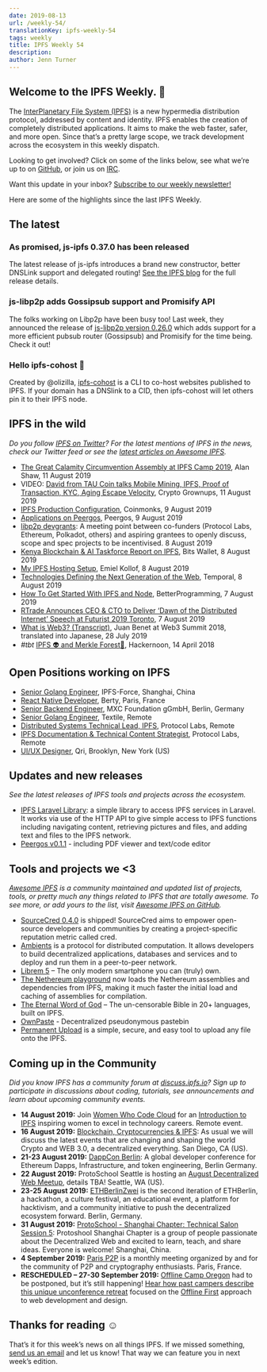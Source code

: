 ```yaml
---
date: 2019-08-13
url: /weekly-54/
translationKey: ipfs-weekly-54
tags: weekly
title: IPFS Weekly 54
description:
author: Jenn Turner
---
```


## Welcome to the IPFS Weekly. 👋

The [InterPlanetary File System (IPFS)](https://ipfs.io/) is a new hypermedia distribution protocol, addressed by content and identity. IPFS enables the creation of completely distributed applications. It aims to make the web faster, safer, and more open. Since that’s a pretty large scope, we track development across the ecosystem in this weekly dispatch.

Looking to get involved? Click on some of the links below, see what we’re up to on [GitHub](https://github.com/ipfs), or join us on [IRC](https://riot.im/app/#/room/#ipfs:matrix.org).

Want this update in your inbox? [Subscribe to our weekly newsletter!](http://eepurl.com/gL2Pi5)

Here are some of the highlights since the last IPFS Weekly.

## The latest

### As promised, js-ipfs 0.37.0 has been released

The latest release of js-ipfs introduces a brand new constructor, better DNSLink support and delegated routing! [See the IPFS blog](https://blog.ipfs.io/2019-08-06-js-ipfs-0-37/) for the full release details.

### js-libp2p adds Gossipsub support and Promisify API

The folks working on Libp2p have been busy too! Last week, they announced the release of [js-libp2p version 0.26.0](https://blog.ipfs.io/2019-08-07-js-libp2p-0-26/) which adds support for a more efficient pubsub router (Gossipsub) and Promisify for the time being. Check it out!

### Hello ipfs-cohost 👋

Created by @olizilla, [ipfs-cohost](https://github.com/olizilla/ipfs-cohost#ipfs-cohost-) is a CLI to co-host websites published to IPFS. If your domain has a DNSlink to a CID, then ipfs-cohost will let others pin it to their IPFS node.

## IPFS in the wild

_Do you follow [IPFS on Twitter](https://twitter.com/IPFSbot)? For the latest mentions of IPFS in the news, check our Twitter feed or see the [latest articles on Awesome IPFS](https://awesome.ipfs.io/articles/)._

- [The Great Calamity Circumvention Assembly at IPFS Camp 2019](https://ipfs.io/blog/2019-08-12-great-calamity-circumvention-assembly-at-ipfs-camp/), Alan Shaw, 11 August 2019
- VIDEO: [David from TAU Coin talks Mobile Mining, IPFS, Proof of Transaction, KYC, Aging Escape Velocity](https://www.youtube.com/watch?time_continue=4&v=8atG0zW50Uo), Crypto Grownups, 11 August 2019
- [IPFS Production Configuration](https://medium.com/coinmonks/ipfs-production-configuration-57121f0daab2), Coinmonks, 9 August 2019
- [Applications on Peergos](https://peergos.org/blog#applications_on_peergos_august_2019_), Peergos, 9 August 2019
- [libp2p devgrants](https://github.com/libp2p/devgrants): A meeting point between co-funders (Protocol Labs, Ethereum, Polkadot, others) and aspiring grantees to openly discuss, scope and spec projects to be incentivised. 8 August 2019
- [Kenya Blockchain & AI Taskforce Report on IPFS](https://medium.com/@bitsoko/kenya-blockchain-ai-taskforce-report-on-ipfs-3361eb8c8e41), Bits Wallet, 8 August 2019
- [My IPFS Hosting Setup](https://coolvibe.org/posts/my-ipfs-hosting-setup-hugo/), Emiel Kollof, 8 August 2019
- [Technologies Defining the Next Generation of the Web](https://medium.com/temporal-cloud/technologies-defining-the-next-generation-of-the-web-a0d0f053629f), Temporal, 8 August 2019
- [How To Get Started With IPFS and Node](https://medium.com/better-programming/how-to-get-started-with-ipfs-and-node-fa04baec6b3a), BetterProgramming, 7 August 2019
- [RTrade Announces CEO & CTO to Deliver ‘Dawn of the Distributed Internet’ Speech at Futurist 2019 Toronto](https://medium.com/rtrade-technologies/rtrade-announces-ceo-cto-to-deliver-dawn-of-the-distributed-internet-speech-at-futurist-2019-b39fcdc94e11), 7 August 2019
- [What is Web3? (Transcript)](https://medium.com/@onion797jp/what-is-web3-transcript-7e867e96ddb1), Juan Benet at Web3 Summit 2018, translated into Japanese, 28 July 2019
- _#tbt_ [IPFS 👽 and Merkle Forest🌳](https://hackernoon.com/ipfs-and-merkle-forest-a6b7f15f3537), Hackernoon, 14 April 2018

## Open Positions working on IPFS

- [Senior Golang Engineer](https://www.zhipin.com/job_detail/738dc685f000763e1XFy3Ny7EFI~.html?ka=search_list_6), IPFS-Force, Shanghai, China
- [React Native Developer](https://berty.tech/jobs/react-native-developer/), Berty, Paris, France
- [Senior Backend Engineer](https://www.golangprojects.com/golang-go-job-dcr-Senior-Backend-Engineer-Berlin-MXC-Foundation-gGmbH.html), MXC Foundation gGmbH, Berlin, Germany
- [Senior Golang Engineer](https://www.golangprojects.com/golang-go-job-def-Senior-Golang-Engineer-Remote-Textile.html), Textile, Remote
- [Distributed Systems Technical Lead, IPFS](https://jobs.lever.co/protocol/9283f9b0-de64-4e1f-a221-5d02b0202198), Protocol Labs, Remote
- [IPFS Documentation & Technical Content Strategist](https://jobs.lever.co/protocol/e7db2c84-afd7-44a4-9a27-449c751d8289), Protocol Labs, Remote
- [UI/UX Designer](https://www.linkedin.com/jobs/view/1335924519/), Qri, Brooklyn, New York (US)

## Updates and new releases

_See the latest releases of IPFS tools and projects across the ecosystem._

- [IPFS Laravel Library](https://gitlab.com/andach/ipfs-laravel): a simple library to access IPFS services in Laravel. It works via use of the HTTP API to give simple access to IPFS functions including navigating content, retrieving pictures and files, and adding text and files to the IPFS network.
- [Peergos v0.1.1](https://alpha.peergos.net/public/peergos/releases/v0.1.1) - including PDF viewer and text/code editor

## Tools and projects we <3

_[Awesome IPFS](https://awesome.ipfs.io/) is a community maintained and updated list of projects, tools, or pretty much any things related to IPFS that are totally awesome. To see more, or add yours to the list, visit [Awesome IPFS on GitHub](https://github.com/ipfs/awesome-ipfs)._

- [SourceCred 0.4.0](https://github.com/sourcecred/sourcecred/releases/tag/v0.4.0) is shipped! SourceCred aims to empower open-source developers and communities by creating a project-specific reputation metric called cred.
- [Ambients](https://ambients.org/) is a protocol for distributed computation. It allows developers to build decentralized applications, databases and services and to deploy and run them in a peer-to-peer network.
- [Librem 5](https://puri.sm/products/librem-5/) – The only modern smartphone you can (truly) own.
- [The Nethereum playground](http://playground.nethereum.com/) now loads the Nethereum assemblies and dependencies from IPFS, making it much faster the initial load and caching of assemblies for compilation.
- [The Eternal Word of God](http://eternalword.eth.link/) – The un-censorable Bible in 20+ languages, built on IPFS.
- [OwnPaste](https://ownpaste.com/) - Decentralized pseudonymous pastebin
- [Permanent Upload](https://permanentupload.com/) is a simple, secure, and easy tool to upload any file onto the IPFS.

## Coming up in the Community

_Did you know IPFS has a community forum at [discuss.ipfs.io](https://discuss.ipfs.io/)? Sign up to participate in discussions about coding, tutorials, see announcements and learn about upcoming community events._

- **14 August 2019:** Join [Women Who Code Cloud](https://www.womenwhocode.com/cloud/events) for an [Introduction to IPFS](https://zoom.us/webinar/register/WN_jnKnkxjJR3OOxf3kPa7Xfg) inspiring women to excel in technology careers. Remote event.
- **16 August 2019:** [Blockchain, Cryptocurrencies & IPFS](https://www.meetup.com/Blockchain-Cryptocurrencies-Interplanetary-File-System/events/vldkqqyzlbfc/): As usual we will discuss the latest events that are changing and shaping the world Crypto and WEB 3.0, a decentralized everything. San Diego, CA (US).
- **21-23 August 2019:** [DappCon Berlin](https://www.dappcon.io/): A global developer conference for Ethereum Dapps, Infrastructure, and token engineering, Berlin Germany.
- **22 August 2019:** ProtoSchool Seattle is hosting an
  [August Decentralized Web Meetup](https://www.meetup.com/ProtoSchool-Seattle-Learn-to-Make-the-Decentralized-Web/events/262328555/), details TBA! Seattle, WA (US).
- **23-25 August 2019:** [ETHBerlinZwei](https://ethberlinzwei.com/) is the second iteration of ETHBerlin, a hackathon, a culture festival, an educational event, a platform for hacktivism, and a community initiative to push the decentralized ecosystem forward. Berlin, Germany.
- **31 August 2019:** [ProtoSchool - Shanghai Chapter: Technical Salon Session 5](https://www.meetup.com/Shanghai-Decentralized-Systems-Meetup-Group/events/263835810/): Protoshool Shanghai Chapter is a group of people passionate about the Decentralized Web and excited to learn, teach, and share ideas. Everyone is welcome! Shanghai, China.
- **4 September 2019:** [Paris P2P](https://www.meetup.com/Paris-P2P/events/263171540/) is a monthly meeting organized by and for the community of P2P and cryptography enthusiasts. Paris, France.
- **RESCHEDULED – 27-30 September 2019:** [Offline Camp Oregon](http://offlinefirst.org/camp) had to be postponed, but it’s still happening! [Hear how past campers describe this unique unconference retreat](https://youtu.be/FNtpPW_7H1k) focused on the [Offline First](http://offlinefirst.org/) approach to web development and design.

## Thanks for reading ☺️

That’s it for this week’s news on all things IPFS. If we missed something, [send us an email](mailto:newsletter@ipfs.io) and let us know! That way we can feature you in next week’s edition.
